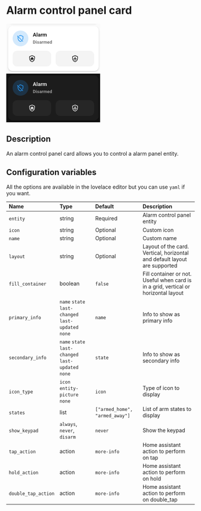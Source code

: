 # Alarm control panel card

![Alarm control panel light](../images/alarm-control-panel-light.png)
![Alarm control panel dark](../images/alarm-control-panel-dark.png)

## Description

An alarm control panel card allows you to control a alarm panel entity.

## Configuration variables

All the options are available in the lovelace editor but you can use `yaml` if you want.

| Name                | Type                                                | Default                        | Description                                                                         |
| :------------------ | :-------------------------------------------------- | :----------------------------- | :---------------------------------------------------------------------------------- |
| `entity`            | string                                              | Required                       | Alarm control panel entity                                                          |
| `icon`              | string                                              | Optional                       | Custom icon                                                                         |
| `name`              | string                                              | Optional                       | Custom name                                                                         |
| `layout`            | string                                              | Optional                       | Layout of the card. Vertical, horizontal and default layout are supported           |
| `fill_container`    | boolean                                             | `false`                        | Fill container or not. Useful when card is in a grid, vertical or horizontal layout |
| `primary_info`      | `name` `state` `last-changed` `last-updated` `none` | `name`                         | Info to show as primary info                                                        |
| `secondary_info`    | `name` `state` `last-changed` `last-updated` `none` | `state`                        | Info to show as secondary info                                                      |
| `icon_type`         | `icon` `entity-picture` `none`                      | `icon`                         | Type of icon to display                                                             |
| `states`            | list                                                | `["armed_home", "armed_away"]` | List of arm states to display                                                       |
| `show_keypad`       | `always`, `never`, `disarm`                         | `never`                        | Show the keypad                                                                     |
| `tap_action`        | action                                              | `more-info`                    | Home assistant action to perform on tap                                             |
| `hold_action`       | action                                              | `more-info`                    | Home assistant action to perform on hold                                            |
| `double_tap_action` | action                                              | `more-info`                    | Home assistant action to perform on double_tap                                      |
